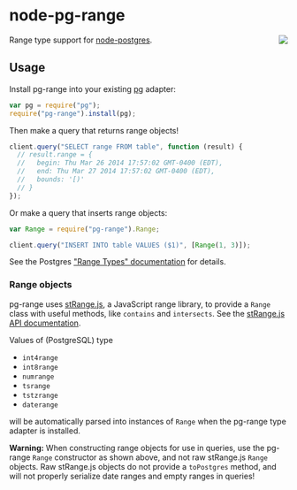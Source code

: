 # node-pg-range

<a href="https://travis-ci.org/benesch/node-pg-range">
  <img src="https://travis-ci.org/benesch/node-pg-range.svg?branch=master"
    align="right">
</a>

Range type support for [node-postgres][node-postgres].

## Usage

Install pg-range into your existing [pg][node-postgres] adapter:

```javascript
var pg = require("pg");
require("pg-range").install(pg);
```

Then make a query that returns range objects!

```javascript
client.query("SELECT range FROM table", function (result) {
  // result.range = {
  //   begin: Thu Mar 26 2014 17:57:02 GMT-0400 (EDT),
  //   end: Thu Mar 27 2014 17:57:02 GMT-0400 (EDT),
  //   bounds: '[)'
  // }
});
```

Or make a query that inserts range objects:

```javascript
var Range = require("pg-range").Range;

client.query("INSERT INTO table VALUES ($1)", [Range(1, 3)]);
```

See the Postgres ["Range Types" documentation][postgres-docs] for details.

### Range objects

pg-range uses [stRange.js][strange], a JavaScript range library, to provide a
`Range` class with useful methods, like `contains` and `intersects`.
See the [stRange.js API documentation][strange-docs].

Values of (PostgreSQL) type

* `int4range`
* `int8range`
* `numrange`
* `tsrange`
* `tstzrange`
* `daterange`

will be automatically parsed into instances of `Range` when the pg-range
type adapter is installed.

**Warning:** When constructing range objects for use in queries, use the
pg-range `Range` constructor as shown above, and not raw stRange.js
`Range` objects. Raw stRange.js objects do not provide a `toPostgres`
method, and will not properly serialize date ranges and empty ranges in
queries!

[node-postgres]: https://github.com/brianc/node-postgres
[pg-types]: https://github.com/brianc/node-pg-types
[postgres-docs]: http://www.postgresql.org/docs/9.3/static/rangetypes.html
[strange]: https://github.com/moll/js-strange
[strange-docs]: https://github.com/moll/js-strange/blob/master/doc/API.md
